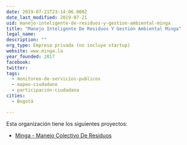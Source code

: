 ```yaml
---
date: 2019-07-21T23:14:06.000Z
date_last_modified: 2019-07-21
uid: manejo-inteligente-de-residuos-y-gestion-ambiental-minga
title: "Manejo Inteligente De Residuos Y Gestión Ambiental Minga"
legal_name: 
description: ""
org_type: Empresa privada (no incluye startup)
website: www.minga.la
year_founded: 2017
facebook: 
twitter: 
tags:
  - monitoreo-de-servicios-publicos
  - mapeo-ciudadano
  - participación-ciudadana
cities: 
  - Bogotá

---
```


Esta organización tiene los siguientes proyectos:

- [Minga - Manejo Colectivo De Residuos](/i/minga-manejo-colectivo-de-residuos.html)
